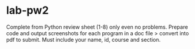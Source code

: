 # lab-pw2
Complete from Python review sheet (1-8) only even no problems.  Prepare code and output screenshots for each program in a doc file > convert into pdf to submit. Must include your name, id, course and section.
